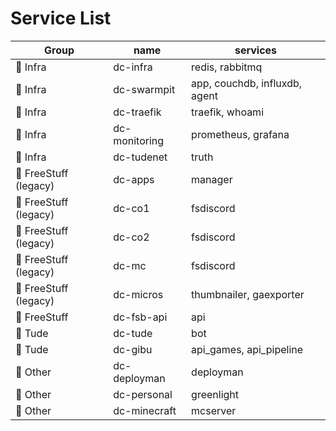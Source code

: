 # Service List


Group                 | name          | services
----------------------|---------------|----------------------
📡 Infra              | dc-infra      | redis, rabbitmq
📡 Infra              | dc-swarmpit   | app, couchdb, influxdb, agent
📡 Infra              | dc-traefik    | traefik, whoami
📡 Infra              | dc-monitoring | prometheus, grafana
📡 Infra              | dc-tudenet    | truth
🛒 FreeStuff (legacy) | dc-apps       | manager
🛒 FreeStuff (legacy) | dc-co1        | fsdiscord
🛒 FreeStuff (legacy) | dc-co2        | fsdiscord
🛒 FreeStuff (legacy) | dc-mc         | fsdiscord
🛒 FreeStuff (legacy) | dc-micros     | thumbnailer, gaexporter
🎁 FreeStuff          | dc-fsb-api    | api
🐢 Tude               | dc-tude       | bot
🐢 Tude               | dc-gibu       | api_games, api_pipeline
🔹 Other              | dc-deployman  | deployman
🔹 Other              | dc-personal   | greenlight
🔹 Other              | dc-minecraft  | mcserver

